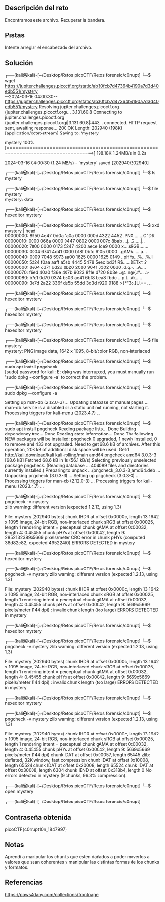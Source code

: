 
## Descripción del reto
Encontramos este archivo. Recuperar la bandera.
## Pistas 
Intente arreglar el encabezado del archivo.
## Solución 

┌──(kali㉿kali)-[~/Desktop/Retos picoCTF/Retos forensic/c0rrupt]
└─$ wget https://jupiter.challenges.picoctf.org/static/ab30fcb7d47364b4190a7d3d40edb551/mystery    
--2024-03-16 04:00:30--  https://jupiter.challenges.picoctf.org/static/ab30fcb7d47364b4190a7d3d40edb551/mystery
Resolving jupiter.challenges.picoctf.org (jupiter.challenges.picoctf.org)... 3.131.60.8
Connecting to jupiter.challenges.picoctf.org (jupiter.challenges.picoctf.org)|3.131.60.8|:443... connected.
HTTP request sent, awaiting response... 200 OK
Length: 202940 (198K) [application/octet-stream]
Saving to: ‘mystery’

mystery                                   100%[====================================================================================>] 198.18K  1.24MB/s    in 0.2s    

2024-03-16 04:00:30 (1.24 MB/s) - ‘mystery’ saved [202940/202940]

                                                                                                                                                                       
┌──(kali㉿kali)-[~/Desktop/Retos picoCTF/Retos forensic/c0rrupt]
└─$ ls
mystery
                                                                                                                                                                       
┌──(kali㉿kali)-[~/Desktop/Retos picoCTF/Retos forensic/c0rrupt]
└─$ file mystery    
mystery: data
                                                                                                                                                                       
┌──(kali㉿kali)-[~/Desktop/Retos picoCTF/Retos forensic/c0rrupt]
└─$ hexeditor mystery           
                                                                                                                                                                       
┌──(kali㉿kali)-[~/Desktop/Retos picoCTF/Retos forensic/c0rrupt]
└─$ xxd mystery | head       
00000000: 8950 4e47 0d0a 1a0a 0000 000d 4322 4452  .PNG........C"DR
00000010: 0000 066a 0000 0447 0802 0000 007c 8bab  ...j...G.....|..
00000020: 7800 0000 0173 5247 4200 aece 1ce9 0000  x....sRGB.......
00000030: 0004 6741 4d41 0000 b18f 0bfc 6105 0000  ..gAMA......a...
00000040: 0009 7048 5973 aa00 1625 0000 1625 0149  ..pHYs...%...%.I
00000050: 5224 f0aa aaff a5ab 4445 5478 5eec bd3f  R$......DETx^..?
00000060: 8e64 cd71 bd2d 8b20 2080 9041 8302 08d0  .d.q.-.  ..A....
00000070: f9ed 40a0 f36e 407b 9023 8f1e d720 8b3e  ..@..n@{.#... .>
00000080: b7c1 0d70 0374 b503 ae41 6bf8 bea8 fbdc  ...p.t...Ak.....
00000090: 3e7d 2a22 336f de5b 55dd 3d3d f920 9188  >}*"3o.[U.==. ..
                                                                                                                                                                       
┌──(kali㉿kali)-[~/Desktop/Retos picoCTF/Retos forensic/c0rrupt]
└─$ hexeditor mystery 
                                                                                                                                                                       
┌──(kali㉿kali)-[~/Desktop/Retos picoCTF/Retos forensic/c0rrupt]
└─$ hexeditor mystery 
                                                                                                                                                                       
┌──(kali㉿kali)-[~/Desktop/Retos picoCTF/Retos forensic/c0rrupt]
└─$ hexeditor mystery 
                                                                                                                                                                       
┌──(kali㉿kali)-[~/Desktop/Retos picoCTF/Retos forensic/c0rrupt]
└─$ file mystery      
mystery: PNG image data, 1642 x 1095, 8-bit/color RGB, non-interlaced
                                                                                                                                                                       
┌──(kali㉿kali)-[~/Desktop/Retos picoCTF/Retos forensic/c0rrupt]
└─$ sudo apt install pngcheck        
[sudo] password for kali: 
E: dpkg was interrupted, you must manually run 'sudo dpkg --configure -a' to correct the problem. 
                                                                                                                                                                       
┌──(kali㉿kali)-[~/Desktop/Retos picoCTF/Retos forensic/c0rrupt]
└─$ sudo dpkg --configure -a  

Setting up man-db (2.12.0-3) ...
Updating database of manual pages ...
man-db.service is a disabled or a static unit not running, not starting it.
Processing triggers for kali-menu (2023.4.7) ...
                                                                                                                                                                       
┌──(kali㉿kali)-[~/Desktop/Retos picoCTF/Retos forensic/c0rrupt]
└─$ sudo apt install pngcheck 
Reading package lists... Done
Building dependency tree... Done
Reading state information... Done
The following NEW packages will be installed:
  pngcheck
0 upgraded, 1 newly installed, 0 to remove and 433 not upgraded.
Need to get 68.6 kB of archives.
After this operation, 208 kB of additional disk space will be used.
Get:1 http://kali.download/kali kali-rolling/main amd64 pngcheck amd64 3.0.3-3 [68.6 kB]
Fetched 68.6 kB in 1s (56.1 kB/s) 
Selecting previously unselected package pngcheck.
(Reading database ... 404089 files and directories currently installed.)
Preparing to unpack .../pngcheck_3.0.3-3_amd64.deb ...
Unpacking pngcheck (3.0.3-3) ...
Setting up pngcheck (3.0.3-3) ...
Processing triggers for man-db (2.12.0-3) ...
Processing triggers for kali-menu (2023.4.7) ...
                                                                                                                                                                       
┌──(kali㉿kali)-[~/Desktop/Retos picoCTF/Retos forensic/c0rrupt]
└─$ pngcheck -v mystery       
zlib warning:  different version (expected 1.2.13, using 1.3)

File: mystery (202940 bytes)
  chunk IHDR at offset 0x0000c, length 13
    1642 x 1095 image, 24-bit RGB, non-interlaced
  chunk sRGB at offset 0x00025, length 1
    rendering intent = perceptual
  chunk gAMA at offset 0x00032, length 4: 0.45455
  chunk pHYs at offset 0x00042, length 9: 2852132389x5669 pixels/meter
  CRC error in chunk pHYs (computed 38d82c82, expected 495224f0)
ERRORS DETECTED in mystery
                                                                                                                                                                       
┌──(kali㉿kali)-[~/Desktop/Retos picoCTF/Retos forensic/c0rrupt]
└─$ hexeditor mystery
                                                                                                                                                                       
┌──(kali㉿kali)-[~/Desktop/Retos picoCTF/Retos forensic/c0rrupt]
└─$ pngcheck -v mystery
zlib warning:  different version (expected 1.2.13, using 1.3)

File: mystery (202940 bytes)
  chunk IHDR at offset 0x0000c, length 13
    1642 x 1095 image, 24-bit RGB, non-interlaced
  chunk sRGB at offset 0x00025, length 1
    rendering intent = perceptual
  chunk gAMA at offset 0x00032, length 4: 0.45455
  chunk pHYs at offset 0x00042, length 9: 5669x5669 pixels/meter (144 dpi)
:  invalid chunk length (too large)
ERRORS DETECTED in mystery
                                                                                                                                                                       
┌──(kali㉿kali)-[~/Desktop/Retos picoCTF/Retos forensic/c0rrupt]
└─$ hexeditor mystery  
                                                                                                                                                                       
┌──(kali㉿kali)-[~/Desktop/Retos picoCTF/Retos forensic/c0rrupt]
└─$ pngcheck -v mystery
zlib warning:  different version (expected 1.2.13, using 1.3)

File: mystery (202940 bytes)
  chunk IHDR at offset 0x0000c, length 13
    1642 x 1095 image, 24-bit RGB, non-interlaced
  chunk sRGB at offset 0x00025, length 1
    rendering intent = perceptual
  chunk gAMA at offset 0x00032, length 4: 0.45455
  chunk pHYs at offset 0x00042, length 9: 5669x5669 pixels/meter (144 dpi)
:  invalid chunk length (too large)
ERRORS DETECTED in mystery
                                                                                                                                                                       
┌──(kali㉿kali)-[~/Desktop/Retos picoCTF/Retos forensic/c0rrupt]
└─$ hexeditor mystery  
                                                                                                                                                                       
┌──(kali㉿kali)-[~/Desktop/Retos picoCTF/Retos forensic/c0rrupt]
└─$ pngcheck -v mystery
zlib warning:  different version (expected 1.2.13, using 1.3)

File: mystery (202940 bytes)
  chunk IHDR at offset 0x0000c, length 13
    1642 x 1095 image, 24-bit RGB, non-interlaced
  chunk sRGB at offset 0x00025, length 1
    rendering intent = perceptual
  chunk gAMA at offset 0x00032, length 4: 0.45455
  chunk pHYs at offset 0x00042, length 9: 5669x5669 pixels/meter (144 dpi)
  chunk IDAT at offset 0x00057, length 65445
    zlib: deflated, 32K window, fast compression
  chunk IDAT at offset 0x10008, length 65524
  chunk IDAT at offset 0x20008, length 65524
  chunk IDAT at offset 0x30008, length 6304
  chunk IEND at offset 0x318b4, length 0
No errors detected in mystery (9 chunks, 96.3% compression).
                                                                                                                                                                       
┌──(kali㉿kali)-[~/Desktop/Retos picoCTF/Retos forensic/c0rrupt]
└─$ open mystery    
                                                                                                                                                                       
┌──(kali㉿kali)-[~/Desktop/Retos picoCTF/Retos forensic/c0rrupt]

## Contraseña obtenida 
picoCTF{c0rrupt10n_1847997}
## Notas 
Aprendí a manipular los chunks que esten dañados a poder moverlos a valores que sean coherentes y manipular las distintas formas de los chunks y formatos. 
## Referencias
https://paws4dany.com/collections/frontpage

